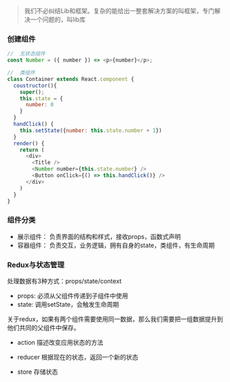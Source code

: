 > 我们不必纠结Lib和框架。复杂的能给出一整套解决方案的叫框架，专门解决一个问题的，叫lib库

### 创建组件
```js
//  无状态组件
const Number = ({ number }) => <p>{number}</p>;

//  类组件
class Container extends React.component {
  coustructor(){
    super();
    this.state = {
      number: 0
    }
  }
  handClick() {
    this.setState({number: this.state.number + 1})
  }
  render() {
    return (
      <div>
        <Title />
        <Number number={this.state.number} />
        <Button onClick={() => this.handClick()} />
      </div>
    )
  }
}
```

### 组件分类
- 展示组件： 负责界面的结构和样式，接收props，函数式声明
- 容器组件： 负责交互，业务逻辑，拥有自身的state，类组件，有生命周期

### Redux与状态管理
处理数据有3种方式：props/state/context

- props:  必须从父组件传递到子组件中使用
- state:  调用setState，会触发生命周期

关于redux，如果有两个组件需要使用同一数据，那么我们需要把一组数据提升到他们共同的父组件中保存。

- action
描述改变应用状态的方法

- reducer
根据现在的状态，返回一个新的状态

- store
存储状态


